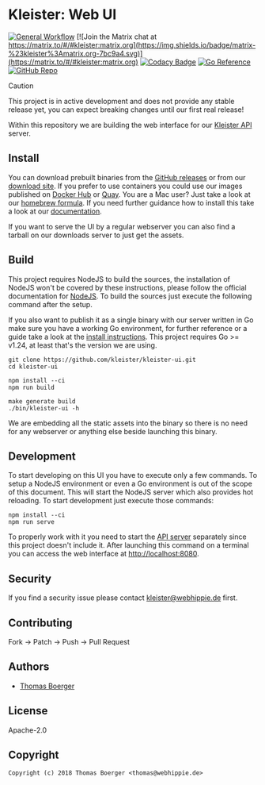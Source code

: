 # Kleister: Web UI

[![General Workflow](https://github.com/kleister/kleister-ui/actions/workflows/general.yml/badge.svg)](https://github.com/kleister/kleister-ui/actions/workflows/general.yml) [![Join the Matrix chat at https://matrix.to/#/#kleister:matrix.org](https://img.shields.io/badge/matrix-%23kleister%3Amatrix.org-7bc9a4.svg)](https://matrix.to/#/#kleister:matrix.org) [![Codacy Badge](https://app.codacy.com/project/badge/Grade/3bd77abf377e4796b9323062236390dd)](https://app.codacy.com/gh/kleister/kleister-ui/dashboard?utm_source=gh&utm_medium=referral&utm_content=&utm_campaign=Badge_grade) [![Go Reference](https://pkg.go.dev/badge/github.com/kleister/kleister-ui.svg)](https://pkg.go.dev/github.com/kleister/kleister-ui) [![GitHub Repo](https://img.shields.io/badge/github-repo-yellowgreen)](https://github.com/kleister/kleister-ui)

> [!CAUTION]
> This project is in active development and does not provide any stable release
> yet, you can expect breaking changes until our first real release!

Within this repository we are building the web interface for our
[Kleister API][api] server.

## Install

You can download prebuilt binaries from the [GitHub releases][releases] or from
our [download site][downloads]. If you prefer to use containers you could use
our images published on [Docker Hub][dockerhub] or [Quay][quay]. You are a Mac
user? Just take a look at our [homebrew formula][homebrew]. If you need further
guidance how to install this take a look at our [documentation][docs].

If you want to serve the UI by a regular webserver you can also find a tarball
on our downloads server to just get the assets.

## Build

This project requires NodeJS to build the sources, the installation of NodeJS
won't be covered by these instructions, please follow the official documentation
for [NodeJS][nodejs]. To build the sources just execute the following command
after the setup.

If you also want to publish it as a single binary with our server written in Go
make sure you have a working Go environment, for further reference or a guide
take a look at the [install instructions][golang]. This project requires
Go >= v1.24, at least that's the version we are using.

```console
git clone https://github.com/kleister/kleister-ui.git
cd kleister-ui

npm install --ci
npm run build

make generate build
./bin/kleister-ui -h
```

We are embedding all the static assets into the binary so there is no need for
any webserver or anything else beside launching this binary.

## Development

To start developing on this UI you have to execute only a few commands. To setup
a NodeJS environment or even a Go environment is out of the scope of this
document. This will start the NodeJS server which also provides hot reloading.
To start development just execute those commands:

```console
npm install --ci
npm run serve
```

To properly work with it you need to start the [API server][api] separately
since this project doesn't include it. After launching this command on a
terminal you can access the web interface at [http://localhost:8080](http://localhost:8080).

## Security

If you find a security issue please contact
[kleister@webhippie.de](mailto:kleister@webhippie.de) first.

## Contributing

Fork -> Patch -> Push -> Pull Request

## Authors

-   [Thomas Boerger](https://github.com/tboerger)

## License

Apache-2.0

## Copyright

```console
Copyright (c) 2018 Thomas Boerger <thomas@webhippie.de>
```

[api]: https://github.com/kleister/kleister-api
[docs]: https://kleister.eu
[releases]: https://github.com/kleister/kleister-ui/releases
[downloads]: http://dl.kleister.eu/ui
[dockerhub]: https://hub.docker.com/r/kleister/kleister-ui/tags/
[quay]: https://quay.io/repository/kleister/kleister-ui?tab=tags
[homebrew]: https://github.com/kleister/homebrew-kleister
[nodejs]: https://nodejs.org/en/download/package-manager/
[golang]: http://golang.org/doc/install.html
